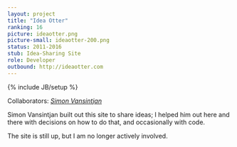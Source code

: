 ```yaml
---
layout: project
title: "Idea Otter"
ranking: 16
picture: ideaotter.png
picture-small: ideaotter-200.png
status: 2011-2016
stub: Idea-Sharing Site
role: Developer
outbound: http://ideaotter.com
---
```

{% include JB/setup %}

Collaborators: _[Simon Vansintjan](http://simon.vansintjan.net/)_

Simon Vansintjan built out this site to share ideas; I helped him out here and there with decisions on how to do that, and occasionally with code.

The site is still up, but I am no longer actively involved.
